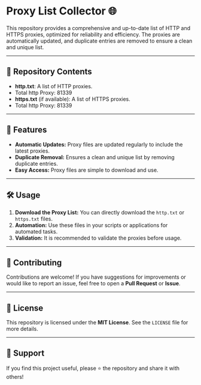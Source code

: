 # Proxy List Collector 🌐

This repository provides a comprehensive and up-to-date list of HTTP and HTTPS proxies, optimized for reliability and efficiency. The proxies are automatically updated, and duplicate entries are removed to ensure a clean and unique list.

---

## 📂 Repository Contents

- **http.txt**: A list of HTTP proxies.
- Total http Proxy: 81339
- **https.txt** (if available): A list of HTTPS proxies.
- Total http Proxy: 81339

---

## 🚀 Features

- **Automatic Updates:** Proxy files are updated regularly to include the latest proxies.
- **Duplicate Removal:** Ensures a clean and unique list by removing duplicate entries.
- **Easy Access:** Proxy files are simple to download and use.

---

## 🛠️ Usage

1. **Download the Proxy List:** You can directly download the `http.txt` or `https.txt` files.
2. **Automation:** Use these files in your scripts or applications for automated tasks.
3. **Validation:** It is recommended to validate the proxies before usage.

---

## 🤝 Contributing

Contributions are welcome! If you have suggestions for improvements or would like to report an issue, feel free to open a **Pull Request** or **Issue**.

---

## 📜 License

This repository is licensed under the **MIT License**. See the `LICENSE` file for more details.

---

## 🌟 Support

If you find this project useful, please ⭐ the repository and share it with others!
